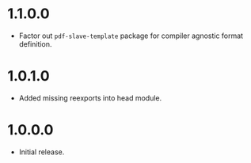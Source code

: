 1.1.0.0
=======

* Factor out `pdf-slave-template` package for compiler agnostic format definition.

1.0.1.0
=======

* Added missing reexports into head module.

1.0.0.0
=======

* Initial release.
